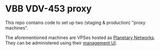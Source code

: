 # VBB VDV-453 proxy

This repo contains code to set up two (staging & production) "proxy machines".

The aforementioned machines are VPSes hosted as [Planetary Networks](https://www.planetary-networks.de). They can be administered using their [management UI](https://console.planetary-networks.de:8800/).
